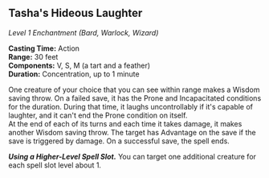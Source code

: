 ## Tasha's Hideous Laughter
*Level 1 Enchantment (Bard, Warlock, Wizard)*

**Casting Time:** Action  
**Range:** 30 feet  
**Components:** V, S, M (a tart and a feather)  
**Duration:** Concentration, up to 1 minute  

One creature of your choice that you can see within range makes a Wisdom saving throw. On a failed save, it has the Prone and Incapacitated conditions for the duration. During that time, it laughs uncontrollably if it's capable of laughter, and it can't end the Prone condition on itself.  
At the end of each of its turns and each time it takes damage, it makes another Wisdom saving throw. The target has Advantage on the save if the save is triggered by damage. On a successful save, the spell ends.

***Using a Higher-Level Spell Slot.*** You can target one additional creature for each spell slot level about 1.